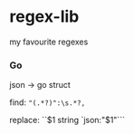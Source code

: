 # regex-lib
my favourite regexes



### Go

json -> go struct

find:     `"(.*?)":\s.*?,`

replace:  ``$1 string `json:"$1"```
